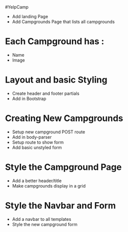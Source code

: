 #YelpCamp

* Add landing Page
* Add Campgrounds Page that lists all campgrounds

# Each Campground has :
* Name
* Image

# Layout and basic Styling
* Create header and footer partials
* Add in Bootstrap

# Creating New Campgrounds
* Setup new campground POST route
* Add in body-parser
* Setup route to show form
* Add basic unstyled form

# Style the Campground Page
* Add a better header/title
* Make campgrounds display in a grid

# Style the Navbar and Form
* Add a navbar to all templates
* Style the new campground form